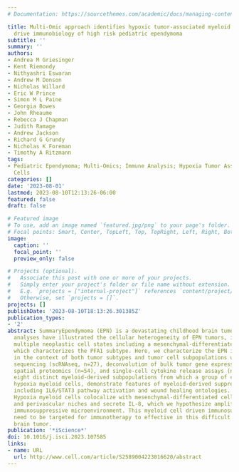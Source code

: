 ```yaml
---
# Documentation: https://sourcethemes.com/academic/docs/managing-content/

title: Multi-Omic approach identifies hypoxic tumor-associated myeloid cells that
  drive immunobiology of high risk pediatric ependymoma
subtitle: ''
summary: ''
authors:
- Andrea M Griesinger
- Kent Riemondy
- Nithyashri Eswaran
- Andrew M Donson
- Nicholas Willard
- Eric W Prince
- Simon M L Paine
- Georgia Bowes
- John Rheaume
- Rebecca J Chapman
- Judith Ramage
- Andrew Jackson
- Richard G Grundy
- Nicholas K Foreman
- Timothy A Ritzmann
tags:
- Pediatric Ependymoma; Multi-Omics; Immune Analysis; Hypoxia Tumor Associated Myeloid
  Cells
categories: []
date: '2023-08-01'
lastmod: 2023-08-10T12:13:26-06:00
featured: false
draft: false

# Featured image
# To use, add an image named `featured.jpg/png` to your page's folder.
# Focal points: Smart, Center, TopLeft, Top, TopRight, Left, Right, BottomLeft, Bottom, BottomRight.
image:
  caption: ''
  focal_point: ''
  preview_only: false

# Projects (optional).
#   Associate this post with one or more of your projects.
#   Simply enter your project's folder or file name without extension.
#   E.g. `projects = ["internal-project"]` references `content/project/deep-learning/index.md`.
#   Otherwise, set `projects = []`.
projects: []
publishDate: '2023-08-10T18:13:26.301385Z'
publication_types:
- '2'
abstract: SummaryEpendymoma (EPN) is a devastating childhood brain tumor. Single-cell
  analyses have illustrated the cellular heterogeneity of EPN tumors, identifying
  multiple neoplastic cell states including a mesenchymal-differentiated subpopulation
  which characterizes the PFA1 subtype. Here, we characterize the EPN immune environment,
  in the context of both tumor subtypes and tumor cell subpopulations using single-cell
  sequencing (scRNAseq, n=27), deconvolution of bulk tumor gene expression (n=299),
  spatial proteomics (n=54), and single-cell cytokine release assays (n=12). We identify
  eight distinct myeloid-derived subpopulations from which a group of cells, termed
  hypoxia myeloid cells, demonstrate features of myeloid-derived suppressor cells,
  including IL6/STAT3 pathway activation and wound healing ontologies. In PFA tumors,
  Hypoxia myeloid cells colocalize with mesenchymal-differentiated cells in necrotic
  and perivascular niches and secrete IL-8, which we hypothesize amplifies the EPN
  immunosuppressive microenvironment. This myeloid cell driven immunosuppression will
  need to be targeted for immunotherapy to effective in this difficult to cure childhood
  brain tumor.
publication: '*iScience*'
doi: 10.1016/j.isci.2023.107585
links:
- name: URL
  url: http://www.cell.com/article/S2589004223016620/abstract
---
```


